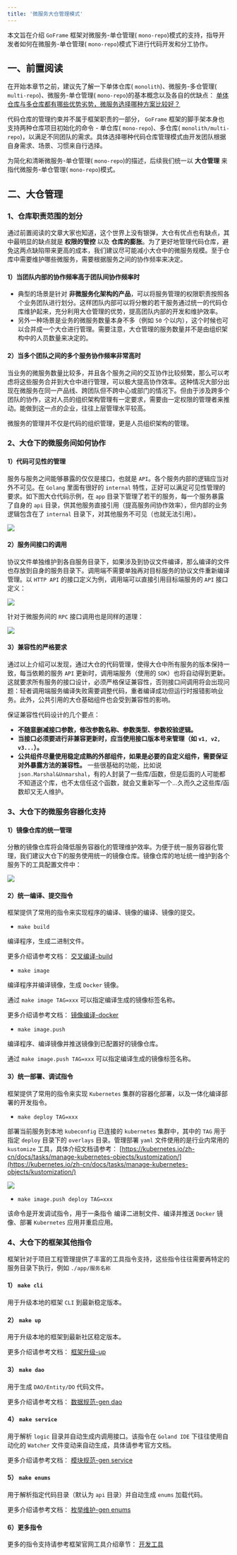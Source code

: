 ```yaml
---
title: '微服务大仓管理模式'
---
```


本文旨在介绍 `GoFrame` 框架对微服务-单仓管理( `mono-repo`)模式的支持，指导开发者如何在微服务-单仓管理( `mono-repo`)模式下进行代码开发和分工协作。

## 一、前置阅读

在开始本章节之前，建议先了解一下单体仓库( `monolith`)、微服务-多仓管理( `multi-repo`)、微服务-单仓管理( `mono-repo`)的基本概念以及各自的优缺点： [单体仓库与多仓库都有哪些优势劣势，微服务选择哪种方案比较好？](https://goframe.org/pages/viewpage.action?pageId=87246750)

代码仓库的管理约束并不属于框架职责的一部分， `GoFrame` 框架的脚手架本身也支持两种仓库项目初始化的命令 \- 单仓库( `mono-repo`)、多仓库( `monolith/multi-repo`)，以满足不同团队的需求。具体选择哪种代码仓库管理模式由开发团队根据自身需求、场景、习惯来自行选择。

为简化和清晰微服务-单仓管理( `mono-repo`)的描述，后续我们统一以 **大仓管理** 来指代微服务-单仓管理( `mono-repo`)模式。

## 二、大仓管理

### 1、仓库职责范围的划分

通过前置阅读的文章大家也知道，这个世界上没有银弹，大仓有优点也有缺点，其中最明显的缺点就是 **权限的管控** 以及 **仓库的膨胀**。为了更好地管理代码仓库，避免这两点缺陷带来更高的成本，我们建议尽可能减小大仓中的微服务规模。至于仓库中需要维护哪些微服务，需要根据服务之间的协作频率来决定。

#### 1）当团队内部的协作频率高于团队间协作频率时

- 典型的场景是针对 **非微服务化架构的产品**，可以将服务管理的权限职责按照各个业务团队进行划分。这样团队内部可以将分散的若干服务通过统一的代码仓库维护起来，充分利用大仓管理的优势，提高团队内部的开发和维护效率。
- 另外一种场景是业务的微服务数量本身不多（例如 `50` 个以内），这个时候也可以合并成一个大仓进行管理。需要注意，大仓管理的服务数量并不是由组织架构中的人员数量来决定的。

#### 2）当多个团队之间的多个服务协作频率非常高时

当业务的微服务数量比较多，并且各个服务之间的交互协作比较频繁，那么可以考虑将这些服务合并到大仓中进行管理，可以极大提高协作效率。这种情况大部分出现在微服务在同一产品线、跨团队但不跨中心或部门的情况下。但由于涉及跨多个团队的协作，这对人员的组织架构管理有一定要求，需要由一定权限的管理者来推动。能做到这一点的企业，往往上层管理水平较高。

微服务的管理并不仅是代码的组织管理，更是人员组织架构的管理。

### 2、大仓下的微服务间如何协作

#### 1）代码可见性的管理

服务与服务之间能够暴露的仅仅是接口，也就是 `API`。各个服务内部的逻辑应当对外不可见。在 `Golang` 里面有很好的 `internal` 特性，正好可以满足可见性管理的要求。如下图大仓代码示例，在 `app` 目录下管理了若干的服务，每一个服务暴露了自身的 `api` 目录，供其他服务直接引用（提高服务间协作效率），但内部的业务逻辑包含在了 `internal` 目录下，对其他服务不可见（也就无法引用）。

![](/markdown/f9028ffb7bc51e7496f1d55b79091f73.png)

#### 2）服务间接口的调用

协议文件单独维护到各自服务目录下，如果涉及到协议文件编译，那么编译的文件也存放到自身的服务目录下。调用端不需要单独再对目标服务的协议文件重新编译管理。以 `HTTP API` 的接口定义为例，调用端可以直接引用目标端服务的 `API` 接口定义：

![](/markdown/b0035d25d52202b3f1b38d18980bf3ff.png)

针对于微服务间的 `RPC` 接口调用也是同样的道理：

![](/markdown/f02efd1e4c03b3cb111cb7b9015290ee.png)

#### 3）兼容性的严格要求

通过以上介绍可以发现，通过大仓的代码管理，使得大仓中所有服务的版本保持一致，每当依赖的服务 `API` 更新时，调用端服务（使用的 `SDK`）也将自动得到更新。这就要求所有服务的接口设计，必须严格保证兼容性，否则接口间调用将会出现问题：轻者调用端服务编译失败需要调整代码，重者编译成功但运行时报错影响业务。此外，公共引用的大仓基础组件也会受到兼容性的影响。

保证兼容性代码设计的几个要点：

- **不随意删减接口参数，修改参数名称、参数类型、参数校验逻辑。**
- **当接口必须要进行非兼容更新时，应当使用接口版本号来管理（如 `v1, v2, v3...`）。**
- **公共组件尽量使用稳定成熟的外部组件，如果是必要的自定义组件，需要保证对外暴露方法的兼容性。** 一些很基础的功能，比如说 `json.Marshal&Unmarshal`，有的人封装了一些库/函数，但是后面的人可能都不知道这个库，也不太信任这个函数，就会又重新写一个...久而久之这些库/函数却又无人维护。

### 3、大仓下的微服务容器化支持

#### 1）镜像仓库的统一管理

分散的镜像仓库将会降低服务容器化的管理维护效率。为便于统一服务容器化管理，我们建议大仓下的服务使用统一的镜像仓库。镜像仓库的地址统一维护到各个服务下的工具配置文件中：

![](/markdown/424878f3a64d0cca7899c6fd13a8b9c7.png)

#### 2）统一编译、提交指令

框架提供了常用的指令来实现程序的编译、镜像的编译、镜像的提交。

- `make build`

编译程序，生成二进制文件。

更多介绍请参考文档： [交叉编译-build](/docs/开发工具/交叉编译-build)

- `make image`

编译程序并编译镜像，生成 `Docker` 镜像。

通过 `make image TAG=xxx` 可以指定编译生成的镜像标签名称。

更多介绍请参考文档： [镜像编译-docker](/docs/开发工具/镜像编译-docker)

- `make image.push`

编译程序、编译镜像并推送镜像到已配置好的镜像仓库。

通过 `make image.push TAG=xxx` 可以指定编译生成的镜像标签名称。

#### 3）统一部署、调试指令

框架提供了常用的指令来实现 `Kubernetes` 集群的容器化部署，以及一体化编译部署的开发指令。

- `make deploy TAG=xxx`

部署当前服务到本地 `kubeconfig` 已连接的 `kubernetes` 集群中，其中的 `TAG` 用于指定 `deploy` 目录下的 `overlays` 目录。管理部署 `yaml` 文件使用的是行业内常用的 `kustomize` 工具，具体介绍文档请参考： [https://kubernetes.io/zh-cn/docs/tasks/manage-kubernetes-objects/kustomization/](https://kubernetes.io/zh-cn/docs/tasks/manage-kubernetes-objects/kustomization/)

![](/markdown/353b86069be6e3cb8834aab4aad32e84.png)

- `make image.push deploy TAG=xxx`

该命令是开发调试指令，用于一条指令 编译二进制文件、编译并推送 `Docker` 镜像、部署 `Kubernetes` 应用并重启应用。

### 4、大仓下的框架其他指令

框架针对于项目工程管理提供了丰富的工具指令支持，这些指令往往需要再特定的服务目录下执行，例如 `./app/服务名称`

#### 1） `make cli`

用于升级本地的框架 `CLI` 到最新稳定版本。

#### 2） `make up`

用于升级本地的框架到最新社区稳定版本。

更多介绍请参考文档： [框架升级-up](/docs/开发工具/框架升级-up)

#### 3） `make dao`

用于生成 `DAO/Entity/DO` 代码文件。

更多介绍请参考文档： [数据规范-gen dao](/docs/开发工具/代码生成-gen/数据规范-gen%20dao)

#### 4） `make service`

用于解析 `logic` 目录并自动生成内调用接口。该指令在 `Goland IDE` 下往往使用自动化的 `Watcher` 文件变动来自动生成，具体请参考官方文档。

更多介绍请参考文档： [模块规范-gen service](/docs/开发工具/代码生成-gen/模块规范-gen%20service)

#### 5） `make enums`

用于解析指定代码目录（默认为 `api` 目录）并自动生成 `enums` 加载代码。

更多介绍请参考文档： [枚举维护-gen enums](/docs/开发工具/代码生成-gen/枚举维护-gen%20enums)

#### 6）更多指令

更多的指令支持请参考框架官网工具介绍章节： [开发工具](/docs/开发工具)